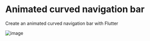 # Animated curved navigation bar

Create an animated curved navigation bar with Flutter

![image](https://raw.githubusercontent.com/rafalbednarczuk/curved_navigation_bar/master/example.gif)
